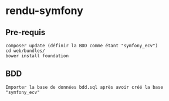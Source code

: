 # rendu-symfony

## Pre-requis
	composer update (définir la BDD comme étant "symfony_ecv")
	cd web/bundles/
	bower install foundation

## BDD
	Importer la base de données bdd.sql après avoir créé la base "symfony_ecv"